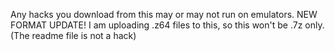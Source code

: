 Any hacks you download from this may or may not run on emulators.
NEW FORMAT UPDATE!
I am uploading .z64 files to this, so this won't be .7z only. (The readme file is not a hack)
